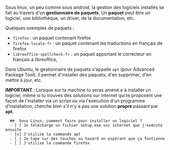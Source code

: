 
Sous linux, un peu comme sous android, la gestion des logiciels installés se fait au travers d'un **gestionnaire de paquets**.
Un **paquet** peut être un logiciel, une bibliothèque, un driver, de la documentation, etc.

Quelques exemples de paquets :
* `firefox` : un paquet contenant firefox
* `firefox-locale-fr` : un paquet contenant les traductions en français de firefox
* `libreoffice-spellcheck-fr` : un paquet apportant le correcteur en français à libreoffice,


Dans Ubuntu, le gestionnaire de paquets s'appelle `apt` (pour Advanced Package Tool). Il permet d'installer des paquets, d'en supprimer, d'en mettre à jour, etc.

**IMPORTANT** : Lorsque sur ta machine tu seras amené.e à installer un logiciel, même si tu trouves des solutions sur internet qui te proposent une façon de l'installer via un script
ou via l'exécution d'un programme d'installation, cherche bien s'il n'y a pas une solution **propre** passant par **apt**.

```{quizdown} 
  ##  Sous Linux, comment faire pour installer un logiciel ? 
  - [ ] Je télécharge un fichier setup.exe sur internet que j'exécute ensuite
  - [x] J'utilise la commande apt
  - [ ] Je tape sur des touches au hasard en espérant que ça fontionne
  - [ ] J'utilise la commande firefox
```
